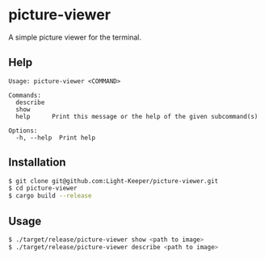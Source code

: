 # picture-viewer

A simple picture viewer for the terminal.

## Help

```
Usage: picture-viewer <COMMAND>

Commands:
  describe  
  show      
  help      Print this message or the help of the given subcommand(s)

Options:
  -h, --help  Print help

```


## Installation

```bash
$ git clone git@github.com:Light-Keeper/picture-viewer.git
$ cd picture-viewer
$ cargo build --release
```

## Usage

```bash
$ ./target/release/picture-viewer show <path to image>
$ ./target/release/picture-viewer describe <path to image>
```
